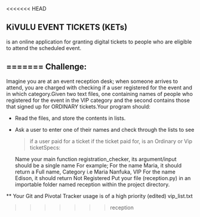 <<<<<<< HEAD
## KiVULU EVENT TICKETS (KETs)
is an online application for granting digital tickets to people who are
eligible to attend the scheduled event.

=======
Challenge:
------------
Imagine you are at an event reception desk; when someone arrives to attend,
 you are charged with checking if a user registered for the event and in 
 which category.Given two text files, one containing names of people 
 who registered for the event in the VIP category and the second contains 
 those that signed up for ORDINARY tickets.Your program should:
- Read the files, and store the contents in lists.
- Ask a user to enter one of their names and check through the lists to see
    > if a user paid for a ticket
    > if the ticket paid for, is an Ordinary or Vip ticketSpecs:

  Name your main function registration_checker, its argument/input should 
  be a single name
  For example; For the name Maria, it should return a Full name, Category 
  i.e Maria Nanfuka, VIP
  For the name Edison, it should return Not Registered
  Put your file (reception.py) in an importable folder named reception
   within the project directory.

** Your Git and Pivotal Tracker usage is of a high priority (edited)
vip_list.txt 
>>>>>>> reception

